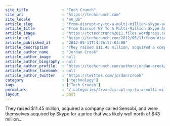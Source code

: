 ```yaml
---
site_title               : "Tech Crunch"
site_url                 : "https://techcrunch.com"
site_locale              : "en_US"
article_slug             : "from-disrupt-ny-to-a-multi-million-skype-acquisition-groupme-tells-all"
article_title            : "From Disrupt NY To A Multi-Million Skype Acquisition, GroupMe Tells All"
article_image            : "https://tctechcrunch2011.files.wordpress.com/2012/05/groupme_logo.png?w=256&h=256&crop=1"
article_url              : "https://techcrunch.com/2012/05/11/from-disrupt-ny-to-a-43-million-skype-acquisition-groupme-tells-all/"
article_published_at     : "2012-05-11T14:56:57-03:00"
article_description      : "They raised $11.45 million, acquired a company called Sensobi, and were themselves acquired by Skype for a price that was likely well north of $43 million..."
article_author_name      : "Jordan Crook"
article_author_image     : null
article_author_biography : null
article_author_profile   : "https://techcrunch.com/author/jordan-crook/"
article_author_facebook  : null
article_author_twitter   : "https://twitter.com/jordanrcrook"
category                 : ['technology']
tags                     : ['Tech Crunch']
permalink                : "/:categories/from-disrupt-ny-to-a-multi-million-skype-acquisition-groupme-tells-all/"
layout                   : post
---
```


They raised $11.45 million, acquired a company called Sensobi, and were themselves acquired by Skype for a price that was likely well north of $43 million...
